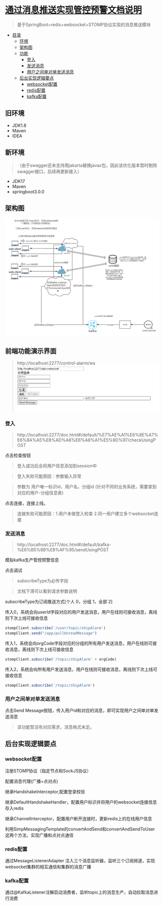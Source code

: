 [通过消息推送实现管控预警文档说明](https://localhost:2277/ms)
===

> 基于SpringBoot+redis+websocket+STOMP协议实现的消息推送模块

* [目录](#control-alarm)
   * [环境](#环境)
   * [架构图](#架构图)
   * [功能](#功能)
      * [登入](#登入)
      * [发送消息](#发送消息)
      * [用户之间单对单发送消息](#用户之间单对单发送消息)
   * [后台实现逻辑要点](#后台实现逻辑要点)
      * [websocket配置](#websocket配置)
      * [redis配置](#redis配置)
      * [kafka配置](#kafka配置)
      
## 旧环境

* JDK1.8
* Maven
* IDEA

## 新环境

>（由于swagger还未支持用jakarta替换javax包，因此该优化版本暂时剔除swagger接口，后续再更新接入）

* JDK17
* Maven
* springboot3.0.0

## 架构图
![](src/main/resources/static/架构图.png)
## 前端功能演示界面

> http://localhost:2277/control-alarm/ws
![](src/main/resources/static/前端接入演示界面.png)
### 登入
> http://localhost:2277/doc.html#/default/%E7%AE%A1%E6%8E%A7%E6%8A%A5%E8%AD%A6%E6%A8%A1%E5%9D%97/checkUsingPOST

点击检查按钮
> 登入成功后会将用户信息添加到session中

> 登入失败可能原因：参数输入异常

> 参数为 用户唯一标识id，用户名，分组id (针对不同的业务系统，需要拿到对应的用户-分组信息表)


点击连接，连接上线。

> 连接失败可能原因：1.用户未做登入检查 2.同一用户建立多个websocket连接

### 发送消息
> http://localhost:2277/doc.html#/default/kafka-%E6%B5%8B%E8%AF%95/sendUsingPOST

模拟kafka生产管控预警信息

点击调试

> subscribeType为必传字段

> 文档下滑可以看到请求参数说明

subscribeType为订阅推送方式[个人 0，分组 1，全部 2]

传入0，系统会向userId字段对应的用户发送消息，用户在线则可接收消息，离线则下次上线可接收信息

``` js
stompClient.subscribe('/user/topic/shipAlarm')
stompClient.send("/app/pullUnreadMessage")
```

传入1，系统会向orgCode字段对应的分组的所有用户发送消息，用户在线则可接收消息，离线则下次上线可接收信息

``` js
stompClient.subscribe('/topic/shipAlarm' + orgCode)
```

传入2，系统会向所有用户发送消息，用户在线则可接收消息，离线则下次上线可接收信息
``` js
stompClient.subscribe('/topic/shipAlarm')
```
### 用户之间单对单发送消息

点击Send Message按钮，传入用户id和对应的消息，即可实现用户之间单对单发送消息

> 该功能暂没有对应需求，消息格式未定。

## 后台实现逻辑要点

### websocket配置
注册STOMP协议（指定节点和SockJS协议）

配置消息代理(广播+点对点)

继承HandshakeInterceptor,配置登录校验

继承DefaultHandshakeHandler，配置用户标识并将用户的websocket连接信息存入redis

继承ChannelInterceptor，配置用户断开连接时，更新redis上的在线用户信息

利用SimpMessagingTemplate的convertAndSend和convertAndSendToUser 这两个方法，实现广播和点对点通信

### redis配置

通过MessageListenerAdapter 注入三个消息监听器，监听三个订阅频道，实现websocket集群的相互通信和集群的消息广播

### kafka配置

通过@KafkaListener注解启动消费者，监听topic上的消息生产，自动拉取消息进行消费
